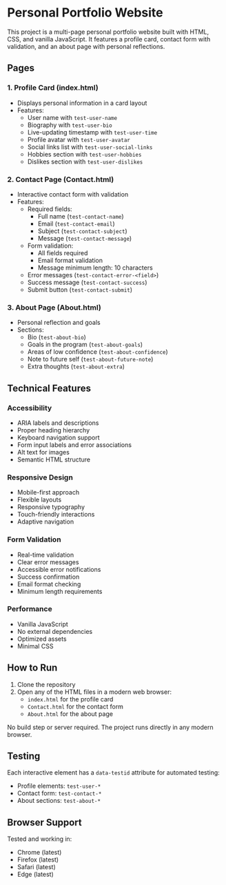 # Personal Portfolio Website

This project is a multi-page personal portfolio website built with HTML, CSS, and vanilla JavaScript. It features a profile card, contact form with validation, and an about page with personal reflections.

## Pages

### 1. Profile Card (index.html)
- Displays personal information in a card layout
- Features:
  - User name with `test-user-name`
  - Biography with `test-user-bio`
  - Live-updating timestamp with `test-user-time`
  - Profile avatar with `test-user-avatar`
  - Social links list with `test-user-social-links`
  - Hobbies section with `test-user-hobbies`
  - Dislikes section with `test-user-dislikes`

### 2. Contact Page (Contact.html)
- Interactive contact form with validation
- Features:
  - Required fields:
    - Full name (`test-contact-name`)
    - Email (`test-contact-email`)
    - Subject (`test-contact-subject`)
    - Message (`test-contact-message`)
  - Form validation:
    - All fields required
    - Email format validation
    - Message minimum length: 10 characters
  - Error messages (`test-contact-error-<field>`)
  - Success message (`test-contact-success`)
  - Submit button (`test-contact-submit`)

### 3. About Page (About.html)
- Personal reflection and goals
- Sections:
  - Bio (`test-about-bio`)
  - Goals in the program (`test-about-goals`)
  - Areas of low confidence (`test-about-confidence`)
  - Note to future self (`test-about-future-note`)
  - Extra thoughts (`test-about-extra`)

## Technical Features

### Accessibility
- ARIA labels and descriptions
- Proper heading hierarchy
- Keyboard navigation support
- Form input labels and error associations
- Alt text for images
- Semantic HTML structure

### Responsive Design
- Mobile-first approach
- Flexible layouts
- Responsive typography
- Touch-friendly interactions
- Adaptive navigation

### Form Validation
- Real-time validation
- Clear error messages
- Accessible error notifications
- Success confirmation
- Email format checking
- Minimum length requirements

### Performance
- Vanilla JavaScript
- No external dependencies
- Optimized assets
- Minimal CSS

## How to Run

1. Clone the repository
2. Open any of the HTML files in a modern web browser:
   - `index.html` for the profile card
   - `Contact.html` for the contact form
   - `About.html` for the about page

No build step or server required. The project runs directly in any modern browser.

## Testing

Each interactive element has a `data-testid` attribute for automated testing:
- Profile elements: `test-user-*`
- Contact form: `test-contact-*`
- About sections: `test-about-*`

## Browser Support

Tested and working in:
- Chrome (latest)
- Firefox (latest)
- Safari (latest)
- Edge (latest)

